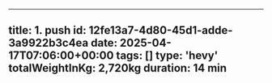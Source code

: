 ---
  title: 1. push
  id: 12fe13a7-4d80-45d1-adde-3a9922b3c4ea
  date: 2025-04-17T07:06:00+00:00
  tags: []
  type: 'hevy'
  totalWeightInKg: 2,720kg
  duration: 14 min
  ---
  
